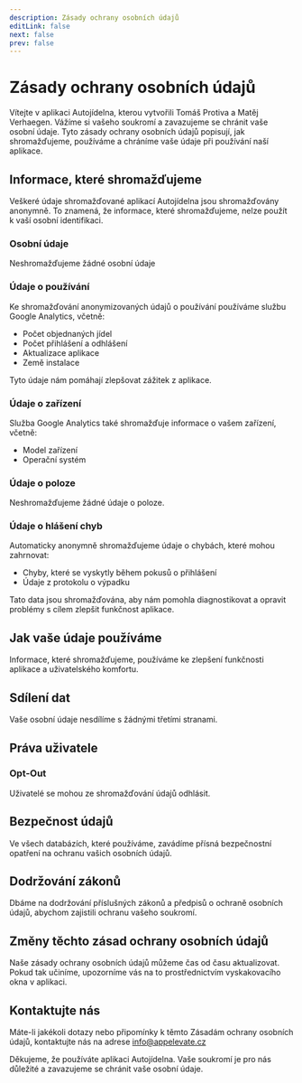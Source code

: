 ```yaml
---
description: Zásady ochrany osobních údajů
editLink: false
next: false
prev: false
---
```


# Zásady ochrany osobních údajů

Vítejte v aplikaci Autojídelna, kterou vytvořili Tomáš Protiva a Matěj Verhaegen. Vážíme si vašeho soukromí a zavazujeme se chránit vaše osobní údaje. Tyto zásady ochrany osobních údajů popisují, jak shromažďujeme, používáme a chráníme vaše údaje při používání naší aplikace.

## Informace, které shromažďujeme

Veškeré údaje shromažďované aplikací Autojídelna jsou shromažďovány anonymně. To znamená, že informace, které shromažďujeme, nelze použít k vaší osobní identifikaci.

### Osobní údaje

Neshromažďujeme žádné osobní údaje

### Údaje o používání

Ke shromažďování anonymizovaných údajů o používání používáme službu Google Analytics, včetně:

- Počet objednaných jídel
- Počet přihlášení a odhlášení
- Aktualizace aplikace
- Země instalace

Tyto údaje nám pomáhají zlepšovat zážitek z aplikace.

### Údaje o zařízení

Služba Google Analytics také shromažďuje informace o vašem zařízení, včetně:

- Model zařízení
- Operační systém

### Údaje o poloze

Neshromažďujeme žádné údaje o poloze.

### Údaje o hlášení chyb

Automaticky anonymně shromažďujeme údaje o chybách, které mohou zahrnovat:

- Chyby, které se vyskytly během pokusů o přihlášení
- Údaje z protokolu o výpadku

Tato data jsou shromažďována, aby nám pomohla diagnostikovat a opravit problémy s cílem zlepšit funkčnost aplikace.

## Jak vaše údaje používáme

Informace, které shromažďujeme, používáme ke zlepšení funkčnosti aplikace a uživatelského komfortu.

## Sdílení dat

Vaše osobní údaje nesdílíme s žádnými třetími stranami.

## Práva uživatele

### Opt-Out

Uživatelé se mohou ze shromažďování údajů odhlásit.

## Bezpečnost údajů

Ve všech databázích, které používáme, zavádíme přísná bezpečnostní opatření na ochranu vašich osobních údajů.

## Dodržování zákonů

Dbáme na dodržování příslušných zákonů a předpisů o ochraně osobních údajů, abychom zajistili ochranu vašeho soukromí.

## Změny těchto zásad ochrany osobních údajů

Naše zásady ochrany osobních údajů můžeme čas od času aktualizovat. Pokud tak učiníme, upozorníme vás na to prostřednictvím vyskakovacího okna v aplikaci.

## Kontaktujte nás

Máte-li jakékoli dotazy nebo připomínky k těmto Zásadám ochrany osobních údajů, kontaktujte nás na adrese [info\@appelevate.cz][e-mail]

Děkujeme, že používáte aplikaci Autojídelna. Vaše soukromí je pro nás důležité a zavazujeme se chránit vaše osobní údaje.

<!-- Links -->

[e-mail]: mailto:info@appelevate.cz?subject=Obavy%20týkající%20se%20zásad%20ochrany%20osobních%20údajů
